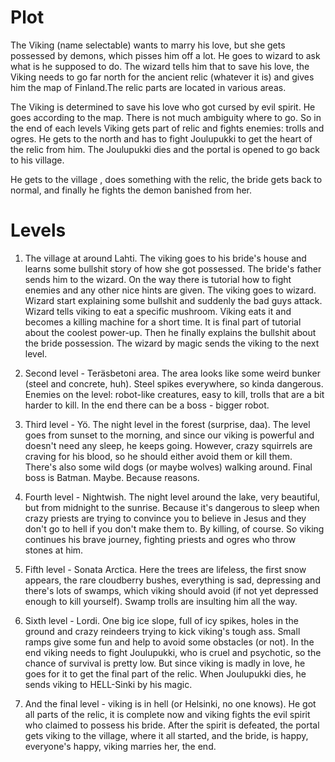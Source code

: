 # Plot
The Viking (name selectable) wants to marry his love, but she gets possessed by demons, which pisses him off a lot. He goes to wizard to ask what is he supposed to do. The wizard tells him that to save his love, the Viking needs to go far north for the ancient relic (whatever it is) and gives him the map of Finland.The relic parts are located in various areas.

The Viking is determined to save his love who got cursed by evil spirit. He goes according to the map. There is not much ambiguity where to go. So in the end of each levels Viking gets part of relic and fights enemies: trolls and ogres. He gets to the north and has to fight Joulupukki to get the heart of the relic from him. The Joulupukki dies and the portal is opened to go back to his village.

He gets to the village , does something with the relic, the bride gets back to normal, and finally he fights the demon banished from her.

# Levels
1. The village at around Lahti. The viking goes to his bride's house and learns some bullshit story of how she got possessed. The bride's father sends him to the wizard. On the way there is tutorial how to fight enemies and any other nice hints are given. The viking goes to wizard. Wizard start explaining some bullshit and suddenly the bad guys attack. Wizard tells viking to eat a specific mushroom. Viking eats it and becomes a killing machine for a short time. It is final part of tutorial about the coolest power-up. Then he finally explains the bullshit about the bride possession. The wizard by magic sends the viking to the next level.

2. Second level - Teräsbetoni area. The area looks like some weird bunker (steel and concrete, huh). Steel spikes everywhere, so kinda dangerous. Enemies on the level: robot-like creatures, easy to kill, trolls that are a bit harder to kill. In the end there can be a boss - bigger robot. 

3. Third level - Yö. The night level in the forest (surprise, daa). The level goes from sunset to the morning, and since our viking is powerful and doesn't need any sleep, he keeps going. However, crazy squirrels are craving for his blood, so he should either avoid them or kill them. There's also some wild dogs (or maybe wolves) walking around. Final boss is Batman. Maybe. Because reasons.

4. Fourth level - Nightwish. The night level around the lake, very beautiful, but from midnight to the sunrise. Because it's dangerous to sleep when crazy priests are trying to convince you to believe in Jesus and they don't go to hell if you don't make them to. By killing, of course. So viking continues his brave journey, fighting priests and ogres who throw stones at him.

5. Fifth level - Sonata Arctica. Here the trees are lifeless, the first snow appears, the rare cloudberry bushes, everything is sad, depressing and there's lots of swamps, which viking should avoid (if not yet depressed enough to kill yourself). Swamp trolls are insulting him all the way.

6. Sixth level - Lordi. One big ice slope, full of icy spikes, holes in the ground and crazy reindeers trying to kick viking's tough ass. Small ramps give some fun and help to avoid some obstacles (or not). In the end viking needs to fight Joulupukki, who is cruel and psychotic, so the chance of survival is pretty low. But since viking is madly in love, he goes for it to get the final part of the relic. When Joulupukki dies, he sends viking to HELL-Sinki by his magic.

7. And the final level - viking is in hell (or Helsinki, no one knows). He got all parts of the relic, it is complete now and viking fights the evil spirit who claimed to possess his bride. After the spirit is defeated, the portal gets viking to the village, where it all started, and the bride, is happy, everyone's happy, viking marries her, the end.
